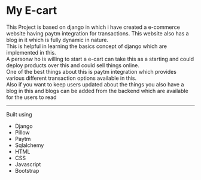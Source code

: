 # My E-cart
This Project is based on django in which i have created a e-commerce website having paytm integration for transactions.
This website also has a blog in it which is fully dynamic in nature.
<br>
This is helpful in learning the basics concept of django which are implemented in this.
<br>
A personw ho is willing to start a e-cart can take this as a starting and could deploy products over this and could sell things online.<br>
One of the best things about this is paytm integration which provides various different transaction options available in this.<br>
Also if you want to keep users updated about the things you also have a blog in this and blogs can be added from the backend which are available for the users to read<br>
___
Built using<br>
* Django
* Pillow
* Paytm
* Sqlalchemy
* HTML
* CSS
* Javascript
* Bootstrap
